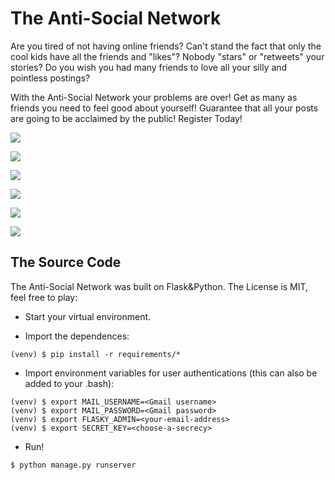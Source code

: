 # The Anti-Social Network

Are you tired of not having online friends? Can't stand the fact that only the cool kids have all the friends and "likes"? Nobody "stars" or "retweets" your stories? Do you wish you had many friends to love all your silly and pointless postings?

With the Anti-Social Network your problems are over! Get as many as friends you need to feel good about yourself! Guarantee that all your posts are going to be acclaimed by the public! Register Today!



![](http://i.imgur.com/rfLesjW.png)

![](http://i.imgur.com/PScsVh9.png)

![](http://i.imgur.com/PScsVh9.png)

![](http://i.imgur.com/xE7u9sl.png)

![](http://i.imgur.com/8mYSSpG.png)

![](http://i.imgur.com/TiwwQq3.png)




## The Source Code

The Anti-Social Network was built on Flask&Python. The License is MIT, feel free to play:


* Start your virtual environment.

* Import the dependences:

```
(venv) $ pip install -r requirements/*
```

* Import environment variables for user authentications (this can also be added to your .bash):

```
(venv) $ export MAIL_USERNAME=<Gmail username>
(venv) $ export MAIL_PASSWORD=<Gmail password>
(venv) $ export FLASKY_ADMIN=<your-email-address>
(venv) $ export SECRET_KEY=<choose-a-secrecy>
```

* Run!

```
$ python manage.py runserver
```